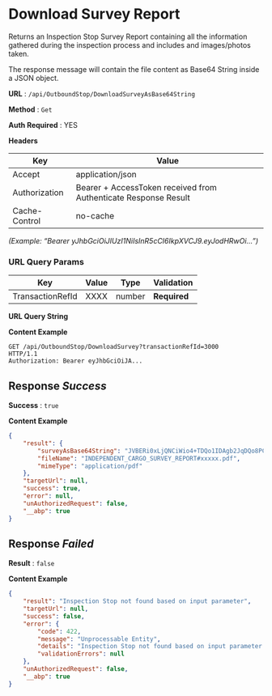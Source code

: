 
# Download Survey Report

Returns an Inspection Stop Survey Report containing all the information gathered during the inspection process and includes and images/photos taken.

The response message will contain the file content as Base64 String inside a JSON object.

**URL** : `/api/OutboundStop/DownloadSurveyAsBase64String`

**Method** : `Get`

**Auth **Required**** : YES

**Headers**

| Key | Value |
|--------------|--------------|
| Accept | application/json |
| Authorization | Bearer + AccessToken received from Authenticate Response Result |
| Cache-Control | no-cache |


*(Example: “Bearer yJhbGciOiJIUzI1NiIsInR5cCI6IkpXVCJ9.eyJodHRwOi...”)*


### URL Query Params
| Key| Value| Type| Validation |
|--------------|---------- |-------------- |------------ |
|TransactionRefId|XXXX|number|**Required**|


**URL Query String**

**Content Example**

```http
GET /api/OutboundStop/DownloadSurvey?transactionRefId=3000 
HTTP/1.1
Authorization: Bearer eyJhbGciOiJA...

```

## Response *Success* 
**Success** : `true`

**Content Example**

```json
{
    "result": {
        "surveyAsBase64String": "JVBERi0xLjQNCiWio4+TDQo1IDAgb2JqDQo8PC9UeXB......",
        "fileName": "INDEPENDENT_CARGO_SURVEY_REPORT#xxxxx.pdf",
        "mimeType": "application/pdf"
    },
    "targetUrl": null,
    "success": true,
    "error": null,
    "unAuthorizedRequest": false,
    "__abp": true
}

```


## Response *Failed*
**Result** : `false`

**Content Example**

```json
{
    "result": "Inspection Stop not found based on input parameter",
    "targetUrl": null,
    "success": false,
    "error": {
        "code": 422,
        "message": "Unprocessable Entity",
        "details": "Inspection Stop not found based on input parameter!",
        "validationErrors": null
    },
    "unAuthorizedRequest": false,
    "__abp": true
}

```
